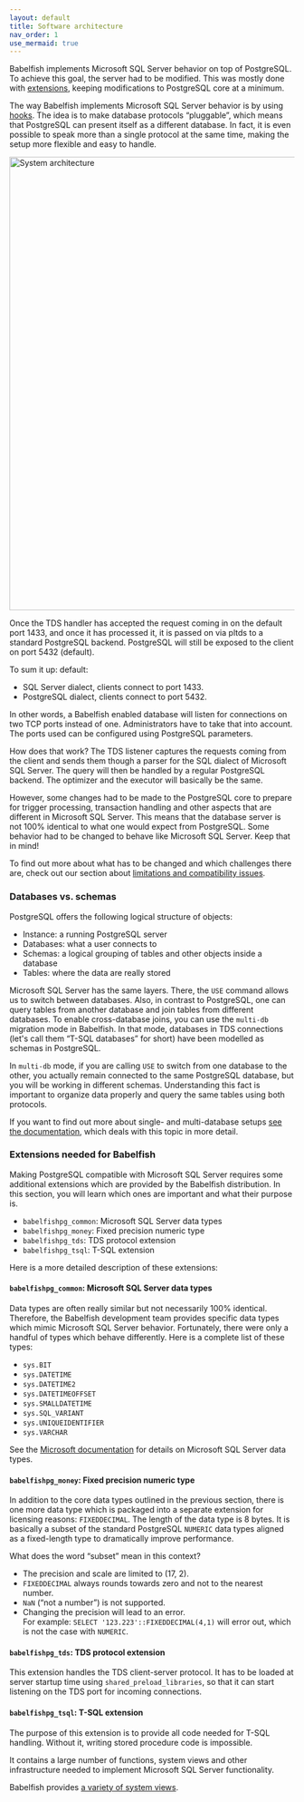 ```yaml
---
layout: default
title: Software architecture
nav_order: 1
use_mermaid: true
---
```


Babelfish implements Microsoft SQL Server behavior on top of PostgreSQL.
To achieve this goal, the server had to be modified.  This was mostly done
with [extensions](https://www.postgresql.org/docs/current/extend-extensions.html),
keeping modifications to PostgreSQL core at a minimum.

The way Babelfish implements Microsoft SQL Server behavior is by using
[hooks](/docs/internals/postgresql-hooks). The idea is to make database protocols &ldquo;pluggable&rdquo;,
which means that PostgreSQL can present itself as a different database. In fact, it
is even possible to speak more than a single protocol at the same time, making
the setup more flexible and easy to handle.

<img src="/assets/images/babel_architecture.png" title="System architecture" width="800"/>

Once the TDS handler has accepted the request coming in on the default port 1433,
and once it has processed it, it is passed on via pltds to a standard PostgreSQL backend.
PostgreSQL will still be exposed to the client on port 5432 (default).

To sum it up: default:

- SQL Server dialect, clients connect to port 1433.
- PostgreSQL dialect, clients connect to port 5432.

In other words, a Babelfish enabled database will listen for connections on two
TCP ports instead of one. Administrators have to take that into account. The ports
used can be configured using PostgreSQL parameters.

How does that work? The TDS listener captures the requests coming
from the client and sends them though a parser for the SQL dialect of Microsoft
SQL Server.  The query will then be handled by a regular PostgreSQL
backend. The optimizer and the executor will basically be the same.

However, some changes had to be made to the PostgreSQL core to prepare for
trigger processing, transaction handling and other aspects that are different in
Microsoft SQL Server.  This means that the database server is not 100% identical
to what one would expect from PostgreSQL.  Some behavior had to be changed to
behave like Microsoft SQL Server.  Keep that in mind!

To find out more about what has to be changed and which challenges there are, check
out our section about [limitations and compatibility issues](/docs/usage/limitations-of-babelfish).

### Databases vs. schemas

PostgreSQL offers the following logical structure of objects:

- Instance: a running PostgreSQL server
- Databases: what a user connects to
- Schemas: a logical grouping of tables and other objects inside a database
- Tables: where the data are really stored

Microsoft SQL Server has the same layers.  There, the `USE` command
allows us to switch between databases. Also, in contrast to PostgreSQL,
one can query tables from another database and join tables from different databases.
To enable cross-database joins, you can use the `multi-db` migration mode
in Babelfish.  In that mode, databases in TDS connections (let's call them
&ldquo;T-SQL databases&rdquo; for short) have been modelled as schemas in PostgreSQL.

In `multi-db` mode, if you are calling `USE` to switch from one
database to the other, you actually remain connected to the same
PostgreSQL database, but you will be working in different
schemas. Understanding this fact is important to organize data
properly and query the same tables using both protocols.

If you want to find out more about single- and multi-database
setups [see the documentation](/docs/installation/single-multiple),
which deals with this topic in more detail.

### Extensions needed for Babelfish

Making PostgreSQL compatible with Microsoft SQL Server requires some additional
extensions which are provided by the Babelfish distribution. In this section, you
will learn which ones are important and what their purpose is.

- `babelfishpg_common`: Microsoft SQL Server data types
- `babelfishpg_money`: Fixed precision numeric type
- `babelfishpg_tds`: TDS protocol extension
- `babelfishpg_tsql`: T-SQL extension

Here is a more detailed description of these extensions:

#### `babelfishpg_common`: Microsoft SQL Server data types

Data types are often really similar but not necessarily 100% identical.
Therefore, the Babelfish development team provides specific data types which
mimic Microsoft SQL Server behavior. Fortunately, there were only a handful of
types which behave differently. Here is a complete list of these types:

- `sys.BIT`
- `sys.DATETIME`
- `sys.DATETIME2`
- `sys.DATETIMEOFFSET`
- `sys.SMALLDATETIME`
- `sys.SQL_VARIANT`
- `sys.UNIQUEIDENTIFIER`
- `sys.VARCHAR`

See the [Microsoft documentation][types] for details on Microsoft SQL Server data types.

 [types]: https://docs.microsoft.com/en-us/sql/t-sql/data-types/data-types-transact-sql

#### `babelfishpg_money`: Fixed precision numeric type

In addition to the core data types outlined in the previous section, there is
one more data type which is packaged into a separate extension for licensing
reasons: `FIXEDDECIMAL`. The length of the data type is 8 bytes. It
is basically a subset of the standard PostgreSQL `NUMERIC` data types
aligned as a fixed-length type to dramatically improve performance.

What does the word &ldquo;subset&rdquo; mean in this context?

- The precision and scale are limited to (17, 2).
- `FIXEDDECIMAL` always rounds towards zero and not to the nearest number.
- `NaN` (&ldquo;not a number&rdquo;) is not supported.
- Changing the precision will lead to an error.  
  For example: `SELECT '123.223'::FIXEDDECIMAL(4,1)` will
  error out, which is not the case with `NUMERIC`.

#### `babelfishpg_tds`: TDS protocol extension

This extension handles the TDS client-server protocol.  It has to be loaded
at server startup time using `shared_preload_libraries`, so that it can start
listening on the TDS port for incoming connections.

#### `babelfishpg_tsql`: T-SQL extension

The purpose of this extension is to provide all code needed for T-SQL handling.
Without it, writing stored procedure code is impossible.

It contains a large number of functions, system views and other infrastructure
needed to implement Microsoft SQL Server functionality.

Babelfish provides [a variety of system views](/docs/internals/system-views).
